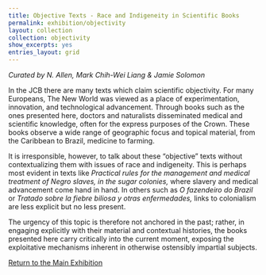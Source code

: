 ```yaml
---
title: Objective Texts - Race and Indigeneity in Scientific Books
permalink: exhibition/objectivity
layout: collection
collection: objectivity
show_excerpts: yes
entries_layout: grid
---
```

*Curated by N. Allen, Mark Chih-Wei Liang & Jamie Solomon*

In the JCB there are many texts which claim scientific objectivity. For many Europeans, The New World was viewed as a place of experimentation, innovation, and technological advancement. Through books such as the ones presented here, doctors and naturalists disseminated medical and scientific knowledge, often for the express purposes of the Crown. These books observe a wide range of geographic focus and topical material, from the Caribbean to Brazil, medicine to farming.

It is irresponsible, however, to talk about these “objective” texts without contextualizing them with issues of race and indigeneity. This is perhaps most evident in texts like *Practical rules for the management and medical treatment of Negro slaves, in the sugar colonies,* where slavery and medical advancement come hand in hand.
In others such as *O fazendeiro do Brazil* or *Tratado sobre la fiebre biliosa y otras enfermedades,* links to colonialism are less explicit but no less present.

The urgency of this topic is therefore not anchored in the past; rather, in engaging explicitly with their material and contextual histories, the books presented here carry critically into the current moment, exposing the exploitative mechanisms inherent in otherwise ostensibly impartial subjects.

[Return to the Main Exhibition](/exhibition)


<!-- collection: exhibition
entries_layout: grid
show_excerpts: false
permalink: /exhibition/home/
 -->